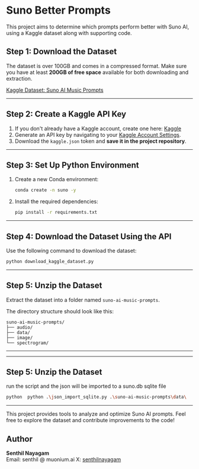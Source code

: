 
# Suno Better Prompts

This project aims to determine which prompts perform better with Suno AI, using a Kaggle dataset along with supporting code.

## Step 1: Download the Dataset
The dataset is over 100GB and comes in a compressed format. Make sure you have at least **200GB of free space** available for both downloading and extraction.

[Kaggle Dataset: Suno AI Music Prompts](https://www.kaggle.com/datasets/rafyaa/suno-ai-music-prompts)

---

## Step 2: Create a Kaggle API Key
1. If you don't already have a Kaggle account, create one here: [Kaggle](https://www.kaggle.com/)
2. Generate an API key by navigating to your [Kaggle Account Settings](https://www.kaggle.com/settings).
3. Download the `kaggle.json` token and **save it in the project repository**.

---

## Step 3: Set Up Python Environment
1. Create a new Conda environment:
   ```bash
   conda create -n suno -y
   ```
2. Install the required dependencies:
   ```bash
   pip install -r requirements.txt
   ```

---

## Step 4: Download the Dataset Using the API
Use the following command to download the dataset:
```bash
python download_kaggle_dataset.py
```

---

## Step 5: Unzip the Dataset
Extract the dataset into a folder named `suno-ai-music-prompts`.

The directory structure should look like this:
```
suno-ai-music-prompts/
├── audio/
├── data/
├── image/
└── spectrogram/
```
---

---
## Step 5: Unzip the Dataset
run the script and the json will be imported to a suno.db sqlite file

```bash
python  python .\json_import_sqlite.py .\suno-ai-music-prompts\data\
```
---

This project provides tools to analyze and optimize Suno AI prompts. Feel free to explore the dataset and contribute improvements to the code!


## Author

**Senthil Nayagam**  
Email: senthil @ muonium.ai
X: [senthilnayagam ](https://x.com/senthilnayagam)
